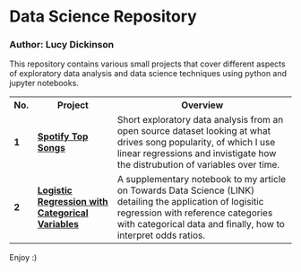 <h1>Data Science Repository</h1>
<h3>Author: Lucy Dickinson</h3>

This repository contains various small projects that cover different aspects of exploratory data analysis and data science techniques using python and jupyter notebooks.

<table>
  <tr>
    <th>No.</th>
    <th>Project</th>
    <th>Overview</th>
  </tr>
  <tr>
    <td><strong>1</strong></td>
    <td><strong><a href="https://github.com/lucydickinson/datascience/tree/main/Spotify%20Top%20Songs%20EDA">Spotify Top Songs</a></strong></td>
    <td>Short exploratory data analysis from an open source dataset looking at what drives song popularity, of which I use linear regressions and invistigate how the distrubution of variables over time.</td>
  </tr>
  <tr>
    <td><strong>2</strong></td>
    <td><strong><a href="https://github.com/lucydickinson/datascience/tree/main/Logistic%20regression%20with%20categorical%20variables">Logistic Regression with Categorical Variables</a></strong></td>
    <td>A supplementary notebook to my article on Towards Data Science (LINK) detailing the application of logisitic regression with reference categories with categorical data and finally, how to interpret odds ratios.</td>
  </tr>
</table>

Enjoy :)
